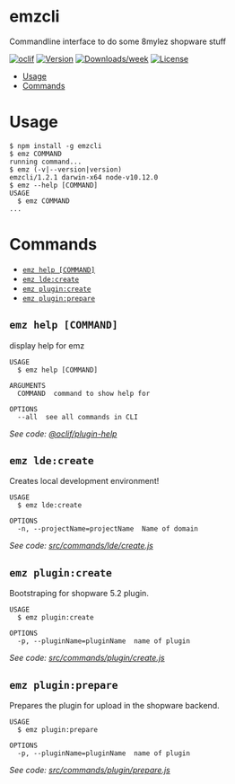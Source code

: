 emzcli
======

Commandline interface to do some 8mylez shopware stuff

[![oclif](https://img.shields.io/badge/cli-oclif-brightgreen.svg)](https://oclif.io)
[![Version](https://img.shields.io/npm/v/emzcli.svg)](https://npmjs.org/package/emzcli)
[![Downloads/week](https://img.shields.io/npm/dw/emzcli.svg)](https://npmjs.org/package/emzcli)
[![License](https://img.shields.io/npm/l/emzcli.svg)](https://github.com/8mylez/emzcli/blob/master/package.json)

<!-- toc -->
* [Usage](#usage)
* [Commands](#commands)
<!-- tocstop -->
# Usage
<!-- usage -->
```sh-session
$ npm install -g emzcli
$ emz COMMAND
running command...
$ emz (-v|--version|version)
emzcli/1.2.1 darwin-x64 node-v10.12.0
$ emz --help [COMMAND]
USAGE
  $ emz COMMAND
...
```
<!-- usagestop -->
# Commands
<!-- commands -->
* [`emz help [COMMAND]`](#emz-help-command)
* [`emz lde:create`](#emz-ldecreate)
* [`emz plugin:create`](#emz-plugincreate)
* [`emz plugin:prepare`](#emz-pluginprepare)

## `emz help [COMMAND]`

display help for emz

```
USAGE
  $ emz help [COMMAND]

ARGUMENTS
  COMMAND  command to show help for

OPTIONS
  --all  see all commands in CLI
```

_See code: [@oclif/plugin-help](https://github.com/oclif/plugin-help/blob/v2.1.4/src/commands/help.ts)_

## `emz lde:create`

Creates local development environment!

```
USAGE
  $ emz lde:create

OPTIONS
  -n, --projectName=projectName  Name of domain
```

_See code: [src/commands/lde/create.js](https://github.com/8mylez/emzcli/blob/v1.2.1/src/commands/lde/create.js)_

## `emz plugin:create`

Bootstraping for shopware 5.2 plugin.

```
USAGE
  $ emz plugin:create

OPTIONS
  -p, --pluginName=pluginName  name of plugin
```

_See code: [src/commands/plugin/create.js](https://github.com/8mylez/emzcli/blob/v1.2.1/src/commands/plugin/create.js)_

## `emz plugin:prepare`

Prepares the plugin for upload in the shopware backend.

```
USAGE
  $ emz plugin:prepare

OPTIONS
  -p, --pluginName=pluginName  name of plugin
```

_See code: [src/commands/plugin/prepare.js](https://github.com/8mylez/emzcli/blob/v1.2.1/src/commands/plugin/prepare.js)_
<!-- commandsstop -->
